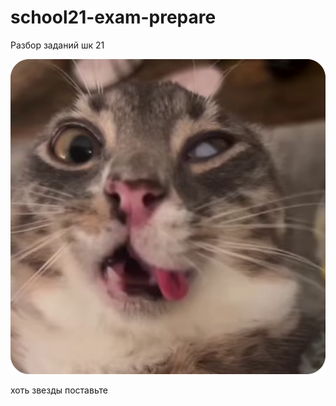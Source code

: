 # school21-exam-prepare
Разбор заданий шк 21

![alt text](https://github.com/dpxlwop/school21-exam-prepare/blob/main/pic/pic.png "господи...")

хоть звезды поставьте
